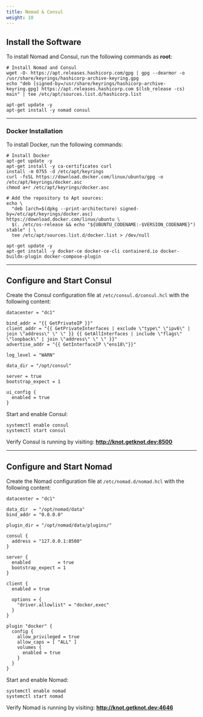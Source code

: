 ```yaml
---
title: Nomad & Consul
weight: 10
---
```


## Install the Software

To install Nomad and Consul, run the following commands as **root**:

```shell
# Install Nomad and Consul
wget -O- https://apt.releases.hashicorp.com/gpg | gpg --dearmor -o /usr/share/keyrings/hashicorp-archive-keyring.gpg
echo "deb [signed-by=/usr/share/keyrings/hashicorp-archive-keyring.gpg] https://apt.releases.hashicorp.com $(lsb_release -cs) main" | tee /etc/apt/sources.list.d/hashicorp.list

apt-get update -y
apt-get install -y nomad consul
```

---

### Docker Installation

To install Docker, run the following commands:

```shell
# Install Docker
apt-get update -y
apt-get install -y ca-certificates curl
install -m 0755 -d /etc/apt/keyrings
curl -fsSL https://download.docker.com/linux/ubuntu/gpg -o /etc/apt/keyrings/docker.asc
chmod a+r /etc/apt/keyrings/docker.asc

# Add the repository to Apt sources:
echo \
  "deb [arch=$(dpkg --print-architecture) signed-by=/etc/apt/keyrings/docker.asc] https://download.docker.com/linux/ubuntu \
  $(. /etc/os-release && echo "${UBUNTU_CODENAME:-$VERSION_CODENAME}") stable" | \
  tee /etc/apt/sources.list.d/docker.list > /dev/null

apt-get update -y
apt-get install -y docker-ce docker-ce-cli containerd.io docker-buildx-plugin docker-compose-plugin
```

---

## Configure and Start Consul

Create the Consul configuration file at `/etc/consul.d/consul.hcl` with the following content:

```hcl {filename="/etc/consul.d/consul.hcl"}
datacenter = "dc1"

bind_addr = "{{ GetPrivateIP }}"
client_addr = "{{ GetPrivateInterfaces | exclude \"type\" \"ipv6\" | join \"address\" \" \" }} {{ GetAllInterfaces | include \"flags\" \"loopback\" | join \"address\" \" \" }}"
advertise_addr = "{{ GetInterfaceIP \"ens18\"}}"

log_level = "WARN"

data_dir = "/opt/consul"

server = true
bootstrap_expect = 1

ui_config {
  enabled = true
}
```

Start and enable Consul:

```shell
systemctl enable consul
systemctl start consul
```

Verify Consul is running by visiting:
**http://knot.getknot.dev:8500**

---

## Configure and Start Nomad

Create the Nomad configuration file at `/etc/nomad.d/nomad.hcl` with the following content:

```hcl {filename="/etc/nomad.d/nomad.hcl"}
datacenter = "dc1"

data_dir  = "/opt/nomad/data"
bind_addr = "0.0.0.0"

plugin_dir = "/opt/nomad/data/plugins/"

consul {
  address = "127.0.0.1:8500"
}

server {
  enabled          = true
  bootstrap_expect = 1
}

client {
  enabled = true

  options = {
    "driver.allowlist" = "docker,exec"
  }
}

plugin "docker" {
  config {
    allow_privileged = true
    allow_caps = [ "ALL" ]
    volumes {
      enabled = true
    }
  }
}
```

Start and enable Nomad:

```shell
systemctl enable nomad
systemctl start nomad
```

Verify Nomad is running by visiting:
**http://knot.getknot.dev:4646**
